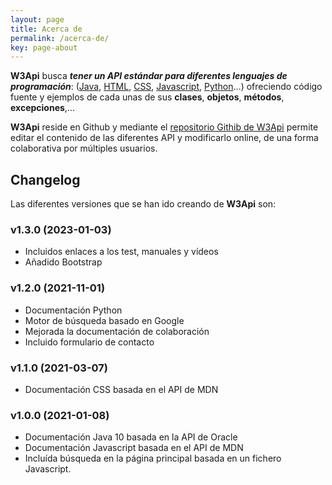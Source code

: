 ```yaml
---
layout: page
title: Acerca de
permalink: /acerca-de/
key: page-about
---
```


**W3Api** busca ***tener un API estándar para diferentes lenguajes de programación***: ([Java][Java], [HTML][HTML], [CSS][CSS], [Javascript][Javascript], [Python][Python]...) ofreciendo código fuente y ejemplos de cada unas de sus **clases**, **objetos**, **métodos**, **excepciones**,...

**W3Api** reside en Github y mediante el [repositorio Githib de W3Api][GithubW3Api] permite editar el contenido de las diferentes API y modificarlo online, de una forma colaborativa por múltiples usuarios.

## Changelog
Las diferentes versiones que se han ido creando de **W3Api** son:

### v1.3.0 (2023-01-03)
* Incluidos enlaces a los test, manuales y vídeos
* Añadido Bootstrap

### v1.2.0 (2021-11-01)
* Documentación Python
* Motor de búsqueda basado en Google
* Mejorada la documentación de colaboración
* Incluido formulario de contacto

### v1.1.0 (2021-03-07)
* Documentación CSS basada en el API de MDN

### v1.0.0 (2021-01-08)
* Documentación Java 10 basada en la API de Oracle
* Documentación Javascript basada en el API de MDN
* Incluída búsqueda en la página principal basada en un fichero Javascript.


[Java]: /Java/
[HTML]: /HTML/
[CSS]: /CSS/
[Javascript]: /Javascript/
[Python]: /Python/
[GithubW3Api]: https://www.github.com/W3Api/W3Api
